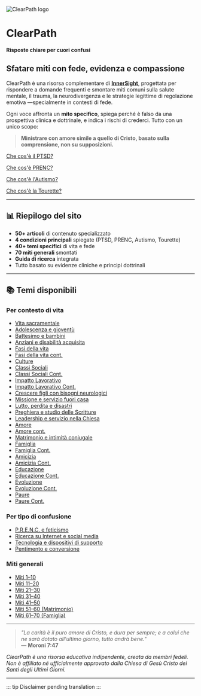 ﻿![ClearPath logo](https://inner-clarity.github.io/InnerSight/logo.svg)

# ClearPath  
**Risposte chiare per cuori confusi**

## Sfatare miti con fede, evidenza e compassione

ClearPath è una risorsa complementare di **[InnerSight](https://inner-clarity.github.io/InnerSight/)**, progettata per rispondere a domande frequenti e smontare miti comuni sulla salute mentale, il trauma, la neurodivergenza e le strategie legittime di regolazione emotiva —specialmente in contesti di fede.

Ogni voce affronta un **mito specifico**, spiega perché è falso da una prospettiva clinica e dottrinale, e indica i rischi di crederci. Tutto con un unico scopo:  
> **Ministrare con amore simile a quello di Cristo, basato sulla comprensione, non su supposizioni.**

[Che cos'è il PTSD?](/it/tept)

[Che cos'è PRENC?](/it/prenc)

[Che cos'è l'Autismo?](/it/autismo)

[Che cos'è la Tourette?](/it/tourette)

---

## 📊 Riepilogo del sito

- **50+ articoli** di contenuto specializzato
- **4 condizioni principali** spiegate (PTSD, PRENC, Autismo, Tourette)
- **40+ temi specifici** di vita e fede
- **70 miti generali** smontati
- **Guida di ricerca** integrata
- Tutto basato su evidenze cliniche e principi dottrinali

---

## 📚 Temi disponibili

### Per contesto di vita
- [Vita sacramentale](mitos-sacramental.md)  
- [Adolescenza e gioventù](mitos-juventud.md)  
- [Battesimo e bambini](mitos-bautismo.md)  
- [Anziani e disabilità acquisita](mitos-adultos-mayores.md)  
- [Fasi della vita](mitos-etapas-de-la-vida.md)  
- [Fasi della vita cont.](mitos-etapas-de-la-vida-continuacion.md)  
- [Culture](mitos-culturas.md)  
- [Classi Sociali](mitos-clases-sociales.md)  
- [Classi Sociali Cont.](mitos-clases-sociales-continuacion.md)  
- [Impatto Lavorativo](mitos-laboral.md)  
- [Impatto Lavorativo Cont.](mitos-laboral-continuacion.md)  
- [Crescere figli con bisogni neurologici](mitos-crianza.md)  
- [Missione e servizio fuori casa](mitos-mision.md)  
- [Lutto, perdita e disastri](mitos-duelo.md)  
- [Preghiera e studio delle Scritture](mitos-oracion.md)  
- [Leadership e servizio nella Chiesa](mitos-liderazgo.md)  
- [Amore](mitos-amor.md)  
- [Amore cont.](mitos-amor-continuacion.md)  
- [Matrimonio e intimità coniugale](mitos-relaciones.md)  
- [Famiglia](mitos-familia.md)  
- [Famiglia Cont.](mitos-familia-continuacion.md)  
- [Amicizia](mitos-amistad.md)  
- [Amicizia Cont.](mitos-amistad-continuacion.md)  
- [Educazione](mitos-educacion.md)  
- [Educazione Cont.](mitos-educacion-continuacion.md)  
- [Evoluzione](mitos-evolucion.md)  
- [Evoluzione Cont.](mitos-evolucion-continuacion.md)  
- [Paure](mitos-miedos.md)  
- [Paure Cont.](mitos-miedos-continuacion.md)  

### Per tipo di confusione
- [P.R.E.N.C. e feticismo](mitos-fetichismo.md)  
- [Ricerca su Internet e social media](mitos-internet.md)  
- [Tecnologia e dispositivi di supporto](mitos-tecnologia.md)  
- [Pentimento e conversione](mitos-arrepentimiento.md)  

### Miti generali
- [Miti 1–10](mitos-generales-1.md)  
- [Miti 11–20](mitos-generales-2.md)  
- [Miti 21–30](mitos-generales-3.md)  
- [Miti 31–40](mitos-generales-4.md)  
- [Miti 41–50](mitos-generales-5.md)  
- [Miti 51–60 (Matrimonio)](mitos-generales-6.md)  
- [Miti 61–70 (Famiglia)](mitos-generales-7.md)  

---

> *"La carità è il puro amore di Cristo, e dura per sempre; e a colui che ne sarà dotato all'ultimo giorno, tutto andrà bene."*  
> — **Moroni 7:47**

*ClearPath è una risorsa educativa indipendente, creata da membri fedeli. Non è affiliato né ufficialmente approvato dalla Chiesa di Gesù Cristo dei Santi degli Ultimi Giorni.*

---

::: tip
Disclaimer pending translation
:::
